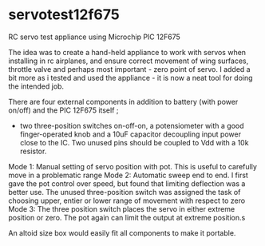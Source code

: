 # servotest12f675
RC servo test appliance using Microchip PIC 12F675

The idea was to create a hand-held appliance to work with servos when installing in rc airplanes, and ensure correct movement of wing surfaces, throttle valve and perhaps most important - zero point of servo.
I added a bit more as i tested and used the appliance - it is now a neat tool for doing the intended job.

There are four external components in addition to battery (with power on/off) and the PIC 12F675 itself ;
* two three-position switches on-off-on, a potensiometer with a good finger-operated knob and a 10uF capacitor decoupling input power close to the IC. Two unused pins should be coupled to Vdd with a 10k resistor.

Mode 1: Manual setting of servo position with pot. This is useful to carefully move in a problematic range
Mode 2: Automatic sweep end to end. I first gave the pot control over speed, but found that limiting deflection was a better use. The unused three-position switch was assigned the task of choosing upper, entier or lower range of movement with respect to zero
Mode 3: The three position switch places the servo in either extreme position or zero. The pot again can limit the output at extreme position.s

An altoid size box would easily fit all components to make it portable.
